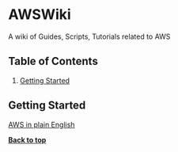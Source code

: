 AWSWiki
==========

A wiki of Guides, Scripts, Tutorials related to AWS



Table of Contents
-----------------

  1. [Getting Started](#Getting-Started)

           
           
## Getting Started

[AWS in plain English](https://www.expeditedssl.com/aws-in-plain-english?utm_source=github.com%2FLeo-G%2FDevopsWiki)



**[Back to top](#table-of-contents)**

